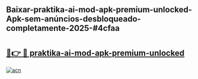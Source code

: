 ## Baixar-praktika-ai-mod-apk-premium-unlocked-Apk-sem-anúncios-desbloqueado-completamente-2025-#4cfaa

# <h2><a href="https://ainizakaria.my?title=praktika-ai-mod-apk-premium-unlocked&ref=22M">🔗👉 🔴 praktika-ai-mod-apk-premium-unlocked</a></h2>

[![acn](https://github.com/user-attachments/assets/0f9c940e-d8b0-45ae-aac7-cd30a18b3e1c)](https://ainizakaria.my?title=praktika-ai-mod-apk-premium-unlocked&ref=22M)

